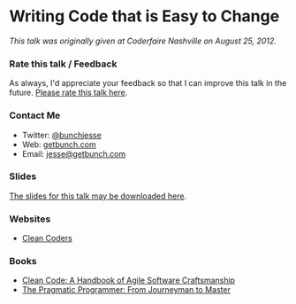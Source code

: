 # Writing Code that is Easy to Change
*This talk was originally given at Coderfaire Nashville on August 25, 2012.*

### Rate this talk / Feedback
As always, I'd appreciate your feedback so that I can improve this talk in the future. [Please rate this talk here](http://joind.in/6727).

### Contact Me
* Twitter: [@bunchjesse](http://twitter.com/bunchjesse)
* Web: [getbunch.com](http://getbunch.com)
* Email: [jesse@getbunch.com](mailto:jesse@getbunch.com)

### Slides
[The slides for this talk may be downloaded here](https://github.com/bunchjesse/Talks/raw/master/Writing%20Code%20that%20is%20Easy%20to%20Change/Writing%20Code%20that%20is%20Easy%20to%20Change.pdf).

### Websites
* [Clean Coders](http://cleancoders.com)

### Books
* [Clean Code: A Handbook of Agile Software Craftsmanship](http://amzn.to/RkLzCP)
* [The Pragmatic Programmer: From Journeyman to Master](http://amzn.to/PjeJir)

